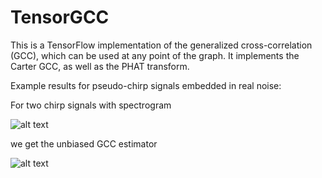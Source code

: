 # TensorGCC
This is a TensorFlow implementation of the generalized cross-correlation (GCC), which can be used at any point of the graph. It implements the Carter GCC, as well as the  PHAT transform.

Example results for pseudo-chirp signals embedded in real noise:

For two chirp signals with spectrogram 

![alt text](https://github.com/edumotya/TensorGCC/blob/master/images/specs.png)

we get the unbiased GCC estimator

![alt text](https://github.com/edumotya/TensorGCC/blob/master/images/gcc.png)



